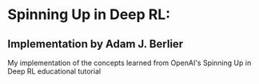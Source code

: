 # Spinning Up in Deep RL:
## Implementation by Adam J. Berlier
My implementation of the concepts learned from OpenAI's Spinning Up in Deep RL educational tutorial
